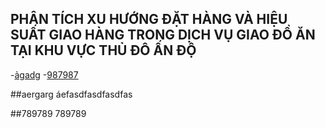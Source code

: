 ## PHÂN TÍCH XU HƯỚNG ĐẶT HÀNG VÀ HIỆU SUẤT GIAO HÀNG TRONG DỊCH VỤ GIAO ĐỒ ĂN TẠI KHU VỰC THỦ ĐÔ ẤN ĐỘ
-[ảgadg](#aergarg)
-[987987](#789789)

##aergarg
áefasdfasdfasdfas

##789789
789789
